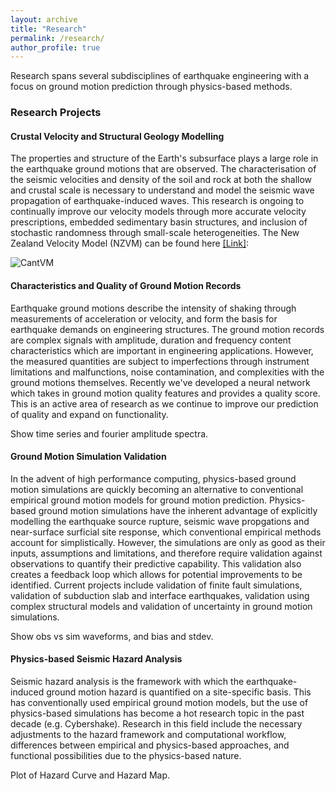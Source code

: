 ```yaml
---
layout: archive
title: "Research"
permalink: /research/
author_profile: true
---
```


Research spans several subdisciplines of earthquake engineering with a focus on ground motion prediction through physics-based methods.

### Research Projects

#### Crustal Velocity and Structural Geology Modelling

The properties and structure of the Earth's subsurface plays a large role in the earthquake ground motions that are observed. The characterisation of the seismic velocities and density of the soil and rock at both the shallow and crustal scale is necessary to understand and model the seismic wave propagation of earthquake-induced waves. This research is ongoing to continually improve our velocity models through more accurate velocity prescriptions, embedded sedimentary basin structures, and inclusion of stochastic randomness through small-scale heterogeneities. The New Zealand Velocity Model (NZVM) can be found here [[Link]](https://github.com/ucgmsim/Velocity-Model):

![CantVM](https://github.com/lee-robin/lee-robin.github.io/blob/master/images/foo-bar-identity.jpg)

#### Characteristics and Quality of Ground Motion Records

Earthquake ground motions describe the intensity of shaking through measurements of acceleration or velocity, and form the basis for earthquake demands on engineering structures. The ground motion records are complex signals with amplitude, duration and frequency content characteristics which are important in engineering applications. However, the measured quantities are subject to imperfections through instrument limitations and malfunctions, noise contamination, and complexities with the ground motions themselves. Recently we've developed a neural network which takes in ground motion quality features and provides a quality score. This is an active area of research as we continue to improve our prediction of quality and expand on functionality.

Show time series and fourier amplitude spectra.

#### Ground Motion Simulation Validation

In the advent of high performance computing, physics-based ground motion simulations are quickly becoming an alternative to conventional empirical ground motion models for ground motion prediction. Physics-based ground motion simulations have the inherent advantage of explicitly modelling the earthquake source rupture, seismic wave propgations and near-surface surficial site response, which conventional empirical methods account for simplistically. However, the simulations are only as good as their inputs, assumptions and limitations, and therefore require validation against observations to quantify their predictive capability. This validation also creates a feedback loop which allows for potential improvements to be identified. Current projects include validation of finite fault simulations, validation of subduction slab and interface earthquakes, validation using complex structural models and validation of uncertainty in ground motion simulations.

Show obs vs sim waveforms, and bias and stdev.

#### Physics-based Seismic Hazard Analysis

Seismic hazard analysis is the framework with which the earthquake-induced ground motion hazard is quantified on a site-specific basis. This has conventionally used empirical ground motion models, but the use of physics-based simulations has become a hot research topic in the past decade (e.g. Cybershake). Research in this field include the necessary adjustments to the hazard framework and computational workflow, differences between empirical and physics-based approaches, and functional possibilities due to the physics-based nature.

Plot of Hazard Curve and Hazard Map.
